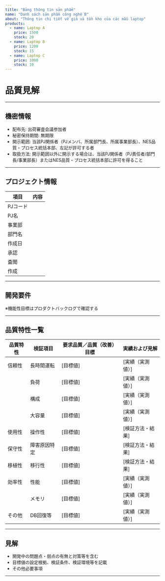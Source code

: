 ```yaml
---
title: "Bảng thông tin sản phẩm"
name: "Danh sách sản phẩm công nghệ B"
about: "Thông tin chi tiết về giá và tồn kho của các mẫu laptop"
products:
  - name: Laptop A
    price: 1500
    stock: 20
  - name: Laptop B
    price: 1200
    stock: 15
  - name: Laptop C
    price: 1000
    stock: 10
---
```



# 品質見解

---

## 機密情報
- 配布先: 出荷審査会議参加者
- 秘密保持期間: 無期限
- 開示範囲: 当該PJ関係者（PJメンバ、所属部門長、所属事業部長）、NES品質・プロセス統括本部、左記が許可する者
- 取扱方法: 開示範囲以外に開示する場合は、当該PJ関係者（PJ責任者/部門長/事業部長）またはNES品質・プロセス統括本部に許可を得ること

---

## プロジェクト情報
| 項目         | 内容         |
|--------------|--------------|
| PJコード     |              |
| PJ名         |              |
| 事業部       |              |
| 部門名       |              |
| 作成日       |              |
| 承認         |              |
| 査閲         |              |
| 作成         |              |

---

## 開発要件
※機能性目標はプロダクトバックログで確認する

---

## 品質特性一覧
| 品質特性   | 検証項目   | 要求品質／品質（改善）目標 | 実績および見解 |
|------------|------------|---------------------------|----------------|
| 信頼性     | 長時間運転 | [目標値]                  | [実績（実測値）]|
|            | 負荷       | [目標値]                  | [実績（実測値）]|
|            | 構成       | [目標値]                  | [実績（実測値）]|
|            | 大容量     | [目標値]                  | [実績（実測値）]|
| 使用性     | 操作性     | [目標値]                  | [検証方法・結果]|
| 保守性     | 障害原因特定| [目標値]                  | [検証方法・結果]|
| 移植性     | 移行性     | [目標値]                  | [検証方法・結果]|
| 効率性     | 性能       | [目標値]                  | [実績（実測値）]|
|            | メモリ     | [目標値]                  | [実績（実測値）]|
| その他     | DB回復等   | [目標値]                  | [実績（実測値）]|

---

## 見解
- 開発中の問題点・弱点の有無と対策等を含む
- 目標値の設定根拠、検証条件、検証環境等を記載
- その他必要事項

---
